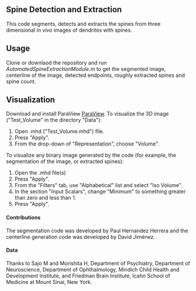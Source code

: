 ## Spine Detection and Extraction
This code segments, detects and extracts
 the spines from three dimensional 
  _in vivo_ images of dendrites with spines. 

## Usage
Clone or downlaod the repository and run
 _AutomatedSpineExtractionModule.m_ to get
 the segmented image, centerline of the 
 image, detected endpoints, roughly extracted
 spines and spine count.
 
## Visualization
Download and install ParaView
[ParaView](http://www.paraview.org/download/). 
To visualize the 3D image ("Test_Volume" in 
the directory "Data"):

 1. Open .mhd
("Test_Volume.mhd") file.
 2. Press 
"Apply". 
 3. From the drop-down of  "Representation", choose
"Volume". 

To visualize any binary image
generated by the code (for example, the 
segmentation of the image, or extracted 
spines):

   1. Open the .mhd file(s)
   2. Press "Apply". 
   3. From the "Filters" tab, use "Alphabetical" 
    list and select "Iso Volume".
   4. In the section 
"Input Scalars", change "Minimum" to something 
greater than zero and less than 1.
   5. Press "Apply".



#### Contributions
The segmentation code was developed by 
Paul Hernandez Herrera and the centerline 
generation code was developed by David Jiménez.

#### Data
Thanks to Sajo M and  Morishita H, Department 
of Psychiatry, Department of Neuroscience, 
Department of Ophthalmology, Mindich Child 
Health and Development Institute, and 
Friedman Brain Institute, Icahn School 
of Medicine at Mount Sinai, New York.

